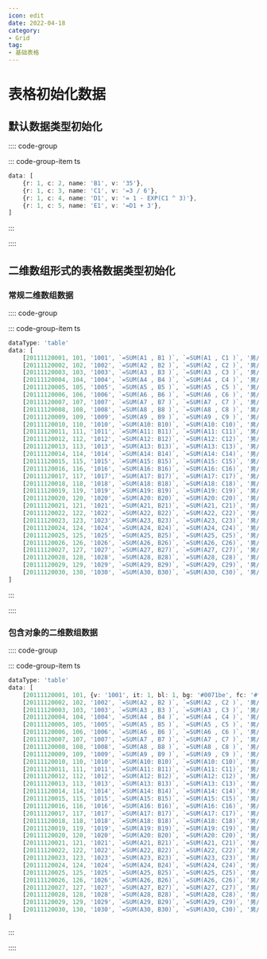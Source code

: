 ```yaml
---
icon: edit
date: 2022-04-18
category:
- Grid
tag:
- 基础表格
---
```


# 表格初始化数据

## 默认数据类型初始化

<vma-grid :data="gridData"
:minDimensions="[10, 10]"
resizeColumn
resizeRow
style="height: 400px;">
</vma-grid>

:::: code-group

::: code-group-item ts

```typescript
data: [
    {r: 1, c: 2, name: 'B1', v: '35'},
    {r: 1, c: 3, name: 'C1', v: '=3 / 6'},
    {r: 1, c: 4, name: 'D1', v: '= 1 - EXP(C1 ^ 3)'},
    {r: 1, c: 5, name: 'E1', v: '=D1 + 3'},
]
```

:::

::::

## 二维数组形式的表格数据类型初始化

### 常规二维数组数据

<vma-grid :data="gridTableTypeData"
:minDimensions="[10, 10]"
resizeColumn
resizeRow
style="height: 400px;">
</vma-grid>


:::: code-group

::: code-group-item ts

```typescript
dataType: 'table'
data: [
    [20111120001, 101, '1001', `=SUM(A1 , B1 )`, `=SUM(A1 , C1 )`, '男/女', '张三1 ', null, undefined, ''],
    [20111120002, 102, '1002', `=SUM(A2 , B2 )`, `=SUM(A2 , C2 )`, '男/女', '张三2 ', null, undefined, ''],
    [20111120003, 103, '1003', `=SUM(A3 , B3 )`, `=SUM(A3 , C3 )`, '男/女', '张三3 ', null, undefined, ''],
    [20111120004, 104, '1004', `=SUM(A4 , B4 )`, `=SUM(A4 , C4 )`, '男/女', '张三4 ', null, undefined, ''],
    [20111120005, 105, '1005', `=SUM(A5 , B5 )`, `=SUM(A5 , C5 )`, '男/女', '张三5 ', null, undefined, ''],
    [20111120006, 106, '1006', `=SUM(A6 , B6 )`, `=SUM(A6 , C6 )`, '男/女', '张三6 ', null, undefined, ''],
    [20111120007, 107, '1007', `=SUM(A7 , B7 )`, `=SUM(A7 , C7 )`, '男/女', '张三7 ', null, undefined, ''],
    [20111120008, 108, '1008', `=SUM(A8 , B8 )`, `=SUM(A8 , C8 )`, '男/女', '张三8 ', null, undefined, ''],
    [20111120009, 109, '1009', `=SUM(A9 , B9 )`, `=SUM(A9 , C9 )`, '男/女', '张三9 ', null, undefined, ''],
    [20111120010, 110, '1010', `=SUM(A10: B10)`, `=SUM(A10: C10)`, '男/女', '张三10', null, undefined, ''],
    [20111120011, 111, '1011', `=SUM(A11: B11)`, `=SUM(A11: C11)`, '男/女', '张三11', null, undefined, ''],
    [20111120012, 112, '1012', `=SUM(A12: B12)`, `=SUM(A12: C12)`, '男/女', '张三12', null, undefined, ''],
    [20111120013, 113, '1013', `=SUM(A13: B13)`, `=SUM(A13: C13)`, '男/女', '张三13', null, undefined, ''],
    [20111120014, 114, '1014', `=SUM(A14: B14)`, `=SUM(A14: C14)`, '男/女', '张三14', null, undefined, ''],
    [20111120015, 115, '1015', `=SUM(A15: B15)`, `=SUM(A15: C15)`, '男/女', '张三15', null, undefined, ''],
    [20111120016, 116, '1016', `=SUM(A16: B16)`, `=SUM(A16: C16)`, '男/女', '张三16', null, undefined, ''],
    [20111120017, 117, '1017', `=SUM(A17: B17)`, `=SUM(A17: C17)`, '男/女', '张三17', null, undefined, ''],
    [20111120018, 118, '1018', `=SUM(A18: B18)`, `=SUM(A18: C18)`, '男/女', '张三18', null, undefined, ''],
    [20111120019, 119, '1019', `=SUM(A19: B19)`, `=SUM(A19: C19)`, '男/女', '张三19', null, undefined, ''],
    [20111120020, 120, '1020', `=SUM(A20: B20)`, `=SUM(A20: C20)`, '男/女', '张三20', null, undefined, ''],
    [20111120021, 121, '1021', `=SUM(A21, B21)`, `=SUM(A21, C21)`, '男/女', '张三21', null, undefined, ''],
    [20111120022, 122, '1022', `=SUM(A22, B22)`, `=SUM(A22, C22)`, '男/女', '张三22', null, undefined, ''],
    [20111120023, 123, '1023', `=SUM(A23, B23)`, `=SUM(A23, C23)`, '男/女', '张三23', null, undefined, ''],
    [20111120024, 124, '1024', `=SUM(A24, B24)`, `=SUM(A24, C24)`, '男/女', '张三24', null, undefined, ''],
    [20111120025, 125, '1025', `=SUM(A25, B25)`, `=SUM(A25, C25)`, '男/女', '张三25', null, undefined, ''],
    [20111120026, 126, '1026', `=SUM(A26, B26)`, `=SUM(A26, C26)`, '男/女', '张三26', null, undefined, ''],
    [20111120027, 127, '1027', `=SUM(A27, B27)`, `=SUM(A27, C27)`, '男/女', '张三27', null, undefined, ''],
    [20111120028, 128, '1028', `=SUM(A28, B28)`, `=SUM(A28, C28)`, '男/女', '张三28', null, undefined, ''],
    [20111120029, 129, '1029', `=SUM(A29, B29)`, `=SUM(A29, C29)`, '男/女', '张三29', null, undefined, ''],
    [20111120030, 130, '1030', `=SUM(A30, B30)`, `=SUM(A30, C30)`, '男/女', '张三30', null, undefined, ''],
]
```

:::

::::

### 包含对象的二维数组数据

<vma-grid :data="gridAdvancedTableTypeData"
:minDimensions="[10, 10]"
resizeColumn
resizeRow
style="height: 400px;">
</vma-grid>


:::: code-group

::: code-group-item ts

```typescript
dataType: 'table'
data: [
    [20111120001, 101, {v: '1001', it: 1, bl: 1, bg: '#0071be', fc: '#f2f2f2',}, `=SUM(A1 , B1 )`, `=SUM(A1 , C1 )`, '男/女', '张三1 ', null, undefined, ''],
    [20111120002, 102, '1002', `=SUM(A2 , B2 )`, `=SUM(A2 , C2 )`, '男/女', '张三2 ', null, undefined, ''],
    [20111120003, 103, '1003', `=SUM(A3 , B3 )`, `=SUM(A3 , C3 )`, '男/女', '张三3 ', null, undefined, ''],
    [20111120004, 104, '1004', `=SUM(A4 , B4 )`, `=SUM(A4 , C4 )`, '男/女', '张三4 ', null, undefined, ''],
    [20111120005, 105, '1005', `=SUM(A5 , B5 )`, `=SUM(A5 , C5 )`, '男/女', '张三5 ', null, undefined, ''],
    [20111120006, 106, '1006', `=SUM(A6 , B6 )`, `=SUM(A6 , C6 )`, '男/女', '张三6 ', null, undefined, ''],
    [20111120007, 107, '1007', `=SUM(A7 , B7 )`, `=SUM(A7 , C7 )`, '男/女', '张三7 ', null, undefined, ''],
    [20111120008, 108, '1008', `=SUM(A8 , B8 )`, `=SUM(A8 , C8 )`, '男/女', '张三8 ', null, undefined, ''],
    [20111120009, 109, '1009', `=SUM(A9 , B9 )`, `=SUM(A9 , C9 )`, '男/女', '张三9 ', null, undefined, ''],
    [20111120010, 110, '1010', `=SUM(A10: B10)`, `=SUM(A10: C10)`, '男/女', '张三10', null, undefined, ''],
    [20111120011, 111, '1011', `=SUM(A11: B11)`, `=SUM(A11: C11)`, '男/女', '张三11', null, undefined, ''],
    [20111120012, 112, '1012', `=SUM(A12: B12)`, `=SUM(A12: C12)`, '男/女', '张三12', null, undefined, ''],
    [20111120013, 113, '1013', `=SUM(A13: B13)`, `=SUM(A13: C13)`, '男/女', '张三13', null, undefined, ''],
    [20111120014, 114, '1014', `=SUM(A14: B14)`, `=SUM(A14: C14)`, '男/女', '张三14', null, undefined, ''],
    [20111120015, 115, '1015', `=SUM(A15: B15)`, `=SUM(A15: C15)`, '男/女', '张三15', null, undefined, ''],
    [20111120016, 116, '1016', `=SUM(A16: B16)`, `=SUM(A16: C16)`, '男/女', '张三16', null, undefined, ''],
    [20111120017, 117, '1017', `=SUM(A17: B17)`, `=SUM(A17: C17)`, '男/女', '张三17', null, undefined, ''],
    [20111120018, 118, '1018', `=SUM(A18: B18)`, `=SUM(A18: C18)`, '男/女', '张三18', null, undefined, ''],
    [20111120019, 119, '1019', `=SUM(A19: B19)`, `=SUM(A19: C19)`, '男/女', '张三19', null, undefined, ''],
    [20111120020, 120, '1020', `=SUM(A20: B20)`, `=SUM(A20: C20)`, '男/女', '张三20', null, undefined, ''],
    [20111120021, 121, '1021', `=SUM(A21, B21)`, `=SUM(A21, C21)`, '男/女', '张三21', null, undefined, ''],
    [20111120022, 122, '1022', `=SUM(A22, B22)`, `=SUM(A22, C22)`, '男/女', '张三22', null, undefined, ''],
    [20111120023, 123, '1023', `=SUM(A23, B23)`, `=SUM(A23, C23)`, '男/女', '张三23', null, undefined, ''],
    [20111120024, 124, '1024', `=SUM(A24, B24)`, `=SUM(A24, C24)`, '男/女', '张三24', null, undefined, ''],
    [20111120025, 125, '1025', `=SUM(A25, B25)`, `=SUM(A25, C25)`, '男/女', '张三25', null, undefined, ''],
    [20111120026, 126, '1026', `=SUM(A26, B26)`, `=SUM(A26, C26)`, '男/女', '张三26', null, undefined, ''],
    [20111120027, 127, '1027', `=SUM(A27, B27)`, `=SUM(A27, C27)`, '男/女', '张三27', null, undefined, ''],
    [20111120028, 128, '1028', `=SUM(A28, B28)`, `=SUM(A28, C28)`, '男/女', '张三28', null, undefined, ''],
    [20111120029, 129, '1029', `=SUM(A29, B29)`, `=SUM(A29, C29)`, '男/女', '张三29', null, undefined, ''],
    [20111120030, 130, '1030', `=SUM(A30, B30)`, `=SUM(A30, C30)`, '男/女', '张三30', null, undefined, ''],
]
```

:::

::::


<script lang="ts">
import {defineComponent, reactive, ref} from 'vue';

export default defineComponent({
    name: 'GridInitDoc',
    setup() {
      const gridData = reactive([{
        name: 'sheet 1',
        r: 10,
        c: 10,
        status: 0,
        index: 0,
        order: 0,
        hide: 0,
        config: {},
        data: [
            {
                r: 1,
                c: 2,
                name: 'B1',
                v: '35'
            },
            {
                r: 1,
                c: 3,
                name: 'C1',
                v: '=3 / 6'
            },
            {
                r: 1,
                c: 4,
                name: 'D1',
                v: '= 1 - EXP(C1 ^ 3)'
            },
            {
                r: 1,
                c: 5,
                name: 'E1',
                v: '=D1 + 3'
            },
        ]
      }]);
      const getNextColumnIndex = (length) => {
            let nLength = length;
            let p = '';
            do {
              nLength--;
              const n = nLength % 26;
              p += String.fromCharCode(n + 65);
              nLength = Math.trunc((nLength - n) / 26);
            } while (nLength > 0);
            return p.split('').reverse().join('');
          };
      const gridTableTypeData = reactive([{
        name: 'sheet 1',
        r: 10,
        c: 10,
        status: 0,
        index: 0,
        order: 0,
        hide: 0,
        config: {},
        dataType: 'table',
        data: [
            [20111120001, 101, '1001', `=SUM(A1 , B1 )`, `=SUM(A1 , C1 )`, '男/女', '张三1 ', null, undefined, ''],
            [20111120002, 102, '1002', `=SUM(A2 , B2 )`, `=SUM(A2 , C2 )`, '男/女', '张三2 ', null, undefined, ''],
            [20111120003, 103, '1003', `=SUM(A3 , B3 )`, `=SUM(A3 , C3 )`, '男/女', '张三3 ', null, undefined, ''],
            [20111120004, 104, '1004', `=SUM(A4 , B4 )`, `=SUM(A4 , C4 )`, '男/女', '张三4 ', null, undefined, ''],
            [20111120005, 105, '1005', `=SUM(A5 , B5 )`, `=SUM(A5 , C5 )`, '男/女', '张三5 ', null, undefined, ''],
            [20111120006, 106, '1006', `=SUM(A6 , B6 )`, `=SUM(A6 , C6 )`, '男/女', '张三6 ', null, undefined, ''],
            [20111120007, 107, '1007', `=SUM(A7 , B7 )`, `=SUM(A7 , C7 )`, '男/女', '张三7 ', null, undefined, ''],
            [20111120008, 108, '1008', `=SUM(A8 , B8 )`, `=SUM(A8 , C8 )`, '男/女', '张三8 ', null, undefined, ''],
            [20111120009, 109, '1009', `=SUM(A9 , B9 )`, `=SUM(A9 , C9 )`, '男/女', '张三9 ', null, undefined, ''],
            [20111120010, 110, '1010', `=SUM(A10: B10)`, `=SUM(A10: C10)`, '男/女', '张三10', null, undefined, ''],
            [20111120011, 111, '1011', `=SUM(A11: B11)`, `=SUM(A11: C11)`, '男/女', '张三11', null, undefined, ''],
            [20111120012, 112, '1012', `=SUM(A12: B12)`, `=SUM(A12: C12)`, '男/女', '张三12', null, undefined, ''],
            [20111120013, 113, '1013', `=SUM(A13: B13)`, `=SUM(A13: C13)`, '男/女', '张三13', null, undefined, ''],
            [20111120014, 114, '1014', `=SUM(A14: B14)`, `=SUM(A14: C14)`, '男/女', '张三14', null, undefined, ''],
            [20111120015, 115, '1015', `=SUM(A15: B15)`, `=SUM(A15: C15)`, '男/女', '张三15', null, undefined, ''],
            [20111120016, 116, '1016', `=SUM(A16: B16)`, `=SUM(A16: C16)`, '男/女', '张三16', null, undefined, ''],
            [20111120017, 117, '1017', `=SUM(A17: B17)`, `=SUM(A17: C17)`, '男/女', '张三17', null, undefined, ''],
            [20111120018, 118, '1018', `=SUM(A18: B18)`, `=SUM(A18: C18)`, '男/女', '张三18', null, undefined, ''],
            [20111120019, 119, '1019', `=SUM(A19: B19)`, `=SUM(A19: C19)`, '男/女', '张三19', null, undefined, ''],
            [20111120020, 120, '1020', `=SUM(A20: B20)`, `=SUM(A20: C20)`, '男/女', '张三20', null, undefined, ''],
            [20111120021, 121, '1021', `=SUM(A21, B21)`, `=SUM(A21, C21)`, '男/女', '张三21', null, undefined, ''],
            [20111120022, 122, '1022', `=SUM(A22, B22)`, `=SUM(A22, C22)`, '男/女', '张三22', null, undefined, ''],
            [20111120023, 123, '1023', `=SUM(A23, B23)`, `=SUM(A23, C23)`, '男/女', '张三23', null, undefined, ''],
            [20111120024, 124, '1024', `=SUM(A24, B24)`, `=SUM(A24, C24)`, '男/女', '张三24', null, undefined, ''],
            [20111120025, 125, '1025', `=SUM(A25, B25)`, `=SUM(A25, C25)`, '男/女', '张三25', null, undefined, ''],
            [20111120026, 126, '1026', `=SUM(A26, B26)`, `=SUM(A26, C26)`, '男/女', '张三26', null, undefined, ''],
            [20111120027, 127, '1027', `=SUM(A27, B27)`, `=SUM(A27, C27)`, '男/女', '张三27', null, undefined, ''],
            [20111120028, 128, '1028', `=SUM(A28, B28)`, `=SUM(A28, C28)`, '男/女', '张三28', null, undefined, ''],
            [20111120029, 129, '1029', `=SUM(A29, B29)`, `=SUM(A29, C29)`, '男/女', '张三29', null, undefined, ''],
            [20111120030, 130, '1030', `=SUM(A30, B30)`, `=SUM(A30, C30)`, '男/女', '张三30', null, undefined, ''],
        ]
      }]);

    const gridAdvancedTableTypeData = reactive([{
        name: 'sheet 1',
        r: 10,
        c: 10,
        status: 0,
        index: 0,
        order: 0,
        hide: 0,
        config: {},
        dataType: 'table',
        data: [
            [20111120001, 101, {v: '1001', it: 1, bl: 1, bg: '#0071be', fc: '#f2f2f2',}, `=SUM(A1 , B1 )`, `=SUM(A1 , C1 )`, '男/女', '张三1 ', null, undefined, ''],
            [20111120002, 102, '1002', `=SUM(A2 , B2 )`, `=SUM(A2 , C2 )`, '男/女', '张三2 ', null, undefined, ''],
            [20111120003, 103, '1003', `=SUM(A3 , B3 )`, `=SUM(A3 , C3 )`, '男/女', '张三3 ', null, undefined, ''],
            [20111120004, 104, '1004', `=SUM(A4 , B4 )`, `=SUM(A4 , C4 )`, '男/女', '张三4 ', null, undefined, ''],
            [20111120005, 105, '1005', `=SUM(A5 , B5 )`, `=SUM(A5 , C5 )`, '男/女', '张三5 ', null, undefined, ''],
            [20111120006, 106, '1006', `=SUM(A6 , B6 )`, `=SUM(A6 , C6 )`, '男/女', '张三6 ', null, undefined, ''],
            [20111120007, 107, '1007', `=SUM(A7 , B7 )`, `=SUM(A7 , C7 )`, '男/女', '张三7 ', null, undefined, ''],
            [20111120008, 108, '1008', `=SUM(A8 , B8 )`, `=SUM(A8 , C8 )`, '男/女', '张三8 ', null, undefined, ''],
            [20111120009, 109, '1009', `=SUM(A9 , B9 )`, `=SUM(A9 , C9 )`, '男/女', '张三9 ', null, undefined, ''],
            [20111120010, 110, '1010', `=SUM(A10: B10)`, `=SUM(A10: C10)`, '男/女', '张三10', null, undefined, ''],
            [20111120011, 111, '1011', `=SUM(A11: B11)`, `=SUM(A11: C11)`, '男/女', '张三11', null, undefined, ''],
            [20111120012, 112, '1012', `=SUM(A12: B12)`, `=SUM(A12: C12)`, '男/女', '张三12', null, undefined, ''],
            [20111120013, 113, '1013', `=SUM(A13: B13)`, `=SUM(A13: C13)`, '男/女', '张三13', null, undefined, ''],
            [20111120014, 114, '1014', `=SUM(A14: B14)`, `=SUM(A14: C14)`, '男/女', '张三14', null, undefined, ''],
            [20111120015, 115, '1015', `=SUM(A15: B15)`, `=SUM(A15: C15)`, '男/女', '张三15', null, undefined, ''],
            [20111120016, 116, '1016', `=SUM(A16: B16)`, `=SUM(A16: C16)`, '男/女', '张三16', null, undefined, ''],
            [20111120017, 117, '1017', `=SUM(A17: B17)`, `=SUM(A17: C17)`, '男/女', '张三17', null, undefined, ''],
            [20111120018, 118, '1018', `=SUM(A18: B18)`, `=SUM(A18: C18)`, '男/女', '张三18', null, undefined, ''],
            [20111120019, 119, '1019', `=SUM(A19: B19)`, `=SUM(A19: C19)`, '男/女', '张三19', null, undefined, ''],
            [20111120020, 120, '1020', `=SUM(A20: B20)`, `=SUM(A20: C20)`, '男/女', '张三20', null, undefined, ''],
            [20111120021, 121, '1021', `=SUM(A21, B21)`, `=SUM(A21, C21)`, '男/女', '张三21', null, undefined, ''],
            [20111120022, 122, '1022', `=SUM(A22, B22)`, `=SUM(A22, C22)`, '男/女', '张三22', null, undefined, ''],
            [20111120023, 123, '1023', `=SUM(A23, B23)`, `=SUM(A23, C23)`, '男/女', '张三23', null, undefined, ''],
            [20111120024, 124, '1024', `=SUM(A24, B24)`, `=SUM(A24, C24)`, '男/女', '张三24', null, undefined, ''],
            [20111120025, 125, '1025', `=SUM(A25, B25)`, `=SUM(A25, C25)`, '男/女', '张三25', null, undefined, ''],
            [20111120026, 126, '1026', `=SUM(A26, B26)`, `=SUM(A26, C26)`, '男/女', '张三26', null, undefined, ''],
            [20111120027, 127, '1027', `=SUM(A27, B27)`, `=SUM(A27, C27)`, '男/女', '张三27', null, undefined, ''],
            [20111120028, 128, '1028', `=SUM(A28, B28)`, `=SUM(A28, C28)`, '男/女', '张三28', null, undefined, ''],
            [20111120029, 129, '1029', `=SUM(A29, B29)`, `=SUM(A29, C29)`, '男/女', '张三29', null, undefined, ''],
            [20111120030, 130, '1030', `=SUM(A30, B30)`, `=SUM(A30, C30)`, '男/女', '张三30', null, undefined, ''],
        ]
      }]);

      return {
        gridData,
        gridTableTypeData,
        gridAdvancedTableTypeData,
      }
    },
  })
</script>
